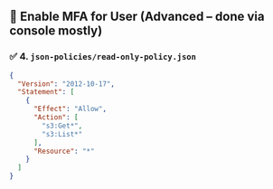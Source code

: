 ## 🔐 Enable MFA for User (Advanced – done via console mostly)

### ✅ 4. `json-policies/read-only-policy.json`

```json
{
  "Version": "2012-10-17",
  "Statement": [
    {
      "Effect": "Allow",
      "Action": [
        "s3:Get*",
        "s3:List*"
      ],
      "Resource": "*"
    }
  ]
}
